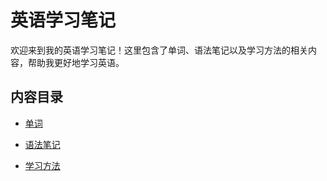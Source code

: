 # 英语学习笔记

欢迎来到我的英语学习笔记！这里包含了单词、语法笔记以及学习方法的相关内容，帮助我更好地学习英语。


## 内容目录

- [单词](words.md)  

- [语法笔记](grammar_note.md)  

- [学习方法](learn.md)  


